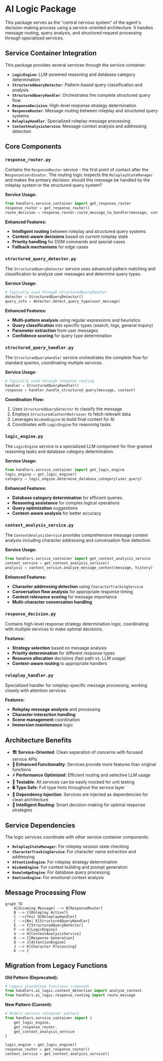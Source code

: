 # AI Logic Package

This package serves as the "central nervous system" of the agent's decision-making process using a service-oriented architecture. It handles message routing, query analysis, and structured request processing through specialized services.

## Service Container Integration

This package provides several services through the service container:
- **`LogicEngine`**: LLM-powered reasoning and database category determination
- **`StructuredQueryDetector`**: Pattern-based query classification and analysis
- **`StructuredQueryHandler`**: Orchestrates the complete structured query flow
- **`ResponseDecision`**: High-level response strategy determination
- **`ResponseRouter`**: Message routing between roleplay and structured query systems
- **`RoleplayHandler`**: Specialized roleplay message processing
- **`ContextAnalysisService`**: Message context analysis and addressing detection

## Core Components

### `response_router.py`
Contains the `ResponseRouter` service - the first point of contact after the `ResponseCoordinator`. The routing logic inspects the `RoleplayStateManager` and makes the primary decision: should this message be handled by the roleplay system or the structured query system?

**Service Usage:**
```python
from handlers.service_container import get_response_router
response_router = get_response_router()
route_decision = response_router.route_message_to_handler(message, context)
```

**Enhanced Features:**
- **Intelligent routing** between roleplay and structured query systems
- **Context-aware decisions** based on current roleplay state
- **Priority handling** for DGM commands and special cases
- **Fallback mechanisms** for edge cases

### `structured_query_detector.py`
The `StructuredQueryDetector` service uses advanced pattern matching and classification to analyze user messages and determine query types.

**Service Usage:**
```python
# Typically used through StructuredQueryHandler
detector = StructuredQueryDetector()
query_info = detector.detect_query_type(user_message)
```

**Enhanced Features:**
- **Multi-pattern analysis** using regular expressions and heuristics
- **Query classification** into specific types (search, logs, general inquiry)
- **Parameter extraction** from user messages
- **Confidence scoring** for query type determination

### `structured_query_handler.py`
The `StructuredQueryHandler` service orchestrates the complete flow for standard queries, coordinating multiple services.

**Service Usage:**
```python
# Typically used through response routing
handler = StructuredQueryHandler()
response = handler.handle_structured_query(message, context)
```

**Coordination Flow:**
1. Uses `StructuredQueryDetector` to classify the message
2. Employs `StructuredContentRetriever` to fetch relevant data
3. Leverages `WisdomEngine` to build final context for AI
4. Coordinates with `LogicEngine` for reasoning tasks

### `logic_engine.py`
The `LogicEngine` service is a specialized LLM component for fine-grained reasoning tasks and database category determination.

**Service Usage:**
```python
from handlers.service_container import get_logic_engine
logic_engine = get_logic_engine()
category = logic_engine.determine_database_category(user_query)
```

**Enhanced Features:**
- **Database category determination** for efficient queries
- **Reasoning assistance** for complex logical operations
- **Query optimization** suggestions
- **Context-aware analysis** for better accuracy

### `context_analysis_service.py`
The `ContextAnalysisService` provides comprehensive message context analysis including character addressing and conversation flow detection.

**Service Usage:**
```python
from handlers.service_container import get_context_analysis_service
context_service = get_context_analysis_service()
analysis = context_service.analyze_message_context(message, history)
```

**Enhanced Features:**
- **Character addressing detection** using `CharacterTrackingService`
- **Conversation flow analysis** for appropriate response timing
- **Context relevance scoring** for message importance
- **Multi-character conversation handling**

### `response_decision.py`
Contains high-level response strategy determination logic, coordinating with multiple services to make optimal decisions.

**Features:**
- **Strategy selection** based on message analysis
- **Priority determination** for different response types
- **Resource allocation** decisions (fast path vs. LLM usage)
- **Context-aware routing** to appropriate handlers

### `roleplay_handler.py`
Specialized handler for roleplay-specific message processing, working closely with attention services.

**Features:**
- **Roleplay message analysis** and processing
- **Character interaction handling**
- **Scene management** coordination
- **Immersion maintenance** logic

## Architecture Benefits

- **🏗️ Service-Oriented**: Clean separation of concerns with focused service APIs
- **🔧 Enhanced Functionality**: Services provide more features than original functions
- **⚡ Performance Optimized**: Efficient routing and selective LLM usage
- **🧪 Testable**: All services can be easily mocked for unit testing
- **🔒 Type Safe**: Full type hints throughout the service layer
- **🎯 Dependency Injection**: Services are injected as dependencies for clean architecture
- **🧠 Intelligent Routing**: Smart decision-making for optimal response strategies

## Service Dependencies

The logic services coordinate with other service container components:
- **`RoleplayStateManager`**: For roleplay session state checking
- **`CharacterTrackingService`**: For character name extraction and addressing
- **`AttentionEngine`**: For roleplay strategy determination
- **`WisdomEngine`**: For context building and prompt generation
- **`KnowledgeEngine`**: For database query processing
- **`EmotionEngine`**: For emotional context analysis

## Message Processing Flow

```mermaid
graph TD
    A[Incoming Message] --> B[ResponseRouter]
    B --> C{Roleplay Active?}
    C -->|Yes| D[RoleplayHandler]
    C -->|No| E[StructuredQueryHandler]
    E --> F[StructuredQueryDetector]
    F --> G[LogicEngine]
    G --> H[ContextAnalysisService]
    H --> I[Response Generation]
    D --> J[AttentionEngine]
    J --> K[Character Processing]
    K --> I
```

## Migration from Legacy Functions

**Old Pattern (Deprecated):**
```python
# Legacy standalone functions (removed)
from handlers.ai_logic.context_detection import analyze_context
from handlers.ai_logic.response_routing import route_message
```

**New Pattern (Current):**
```python
# Modern service container pattern
from handlers.service_container import (
    get_logic_engine,
    get_response_router,
    get_context_analysis_service
)

logic_engine = get_logic_engine()
response_router = get_response_router()
context_service = get_context_analysis_service()
``` 